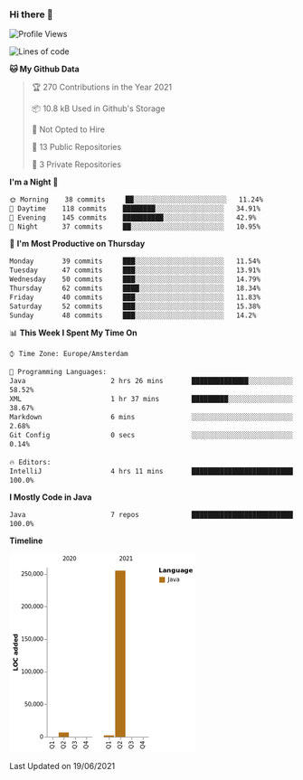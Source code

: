 ### Hi there 👋


<!--START_SECTION:waka-->
![Profile Views](http://img.shields.io/badge/Profile%20Views-1-blue)

![Lines of code](https://img.shields.io/badge/From%20Hello%20World%20I%27ve%20Written-264010%20lines%20of%20code-blue)

**🐱 My Github Data** 

> 🏆 270 Contributions in the Year 2021
 > 
> 📦 10.8 kB Used in Github's Storage 
 > 
> 🚫 Not Opted to Hire
 > 
> 📜 13 Public Repositories 
 > 
> 🔑 3 Private Repositories  
 > 
**I'm a Night 🦉** 

```text
🌞 Morning    38 commits     ██░░░░░░░░░░░░░░░░░░░░░░░   11.24% 
🌆 Daytime    118 commits    ████████░░░░░░░░░░░░░░░░░   34.91% 
🌃 Evening    145 commits    ██████████░░░░░░░░░░░░░░░   42.9% 
🌙 Night      37 commits     ██░░░░░░░░░░░░░░░░░░░░░░░   10.95%

```
📅 **I'm Most Productive on Thursday** 

```text
Monday       39 commits     ███░░░░░░░░░░░░░░░░░░░░░░   11.54% 
Tuesday      47 commits     ███░░░░░░░░░░░░░░░░░░░░░░   13.91% 
Wednesday    50 commits     ███░░░░░░░░░░░░░░░░░░░░░░   14.79% 
Thursday     62 commits     ████░░░░░░░░░░░░░░░░░░░░░   18.34% 
Friday       40 commits     ███░░░░░░░░░░░░░░░░░░░░░░   11.83% 
Saturday     52 commits     ███░░░░░░░░░░░░░░░░░░░░░░   15.38% 
Sunday       48 commits     ███░░░░░░░░░░░░░░░░░░░░░░   14.2%

```


📊 **This Week I Spent My Time On** 

```text
⌚︎ Time Zone: Europe/Amsterdam

💬 Programming Languages: 
Java                     2 hrs 26 mins       ██████████████░░░░░░░░░░░   58.52% 
XML                      1 hr 37 mins        █████████░░░░░░░░░░░░░░░░   38.67% 
Markdown                 6 mins              ░░░░░░░░░░░░░░░░░░░░░░░░░   2.68% 
Git Config               0 secs              ░░░░░░░░░░░░░░░░░░░░░░░░░   0.14%

🔥 Editors: 
IntelliJ                 4 hrs 11 mins       █████████████████████████   100.0%

```

**I Mostly Code in Java** 

```text
Java                     7 repos             █████████████████████████   100.0%

```


**Timeline**

![Chart not found](https://raw.githubusercontent.com/powercasgamer/powercasgamer/master/charts/bar_graph.png) 


 Last Updated on 19/06/2021
<!--END_SECTION:waka-->
